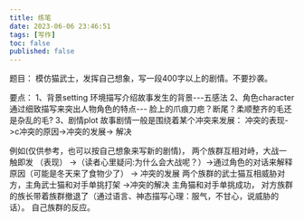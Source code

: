 ```yaml
---
title: 练笔
date: 2023-06-06 23:46:51
tags: [写作]
toc: false
published: false
---
```


题目：
模仿猫武士，发挥自己想象，写一段400字以上的剧情。不要抄袭。

要点：
1、背景setting 环境描写介绍故事发生的背景---五感法
2、角色character 通过细致描写来突出人物角色的特点--- 脸上的爪痕刀疤？断尾？柔顺整齐的毛还是杂乱的毛?
3、剧情plot  故事剧情一般是围绕着某个冲突来发展：
冲突的表现->c冲突的原因->冲突的发展-> 解决

例如(仅供参考，也可以按自己想象来写新的剧情)，
两个族群互相对峙，大战一触即发 （表现）
->（读者心里疑问:为什么会大战呢？）->通过角色的对话来解释原因（可能是冬天来了食物少了）
-> 冲突的发展
两个族群的武士猫互相威胁对方，主角武士猫和对手单挑打架
->冲突的解决
主角猫和对手单挑成功，
对方族群的族长带着族群撤退了（通过语言、神态描写心理：服气，不甘心，说威胁的话）。
自己族群的反应。



